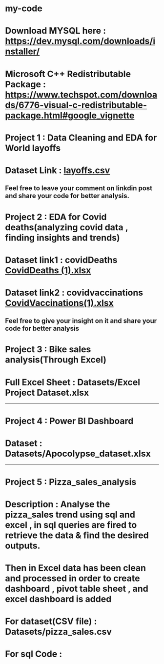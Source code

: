 # my-code
# Download MYSQL here : https://dev.mysql.com/downloads/installer/
# Microsoft C++ Redistributable Package : https://www.techspot.com/downloads/6776-visual-c-redistributable-package.html#google_vignette
# Project 1 : Data Cleaning and EDA for World layoffs
# Dataset Link : [layoffs.csv](https://github.com/user-attachments/files/19112221/layoffs.csv)
Feel free to leave your comment on linkdin post and share your code for better analysis.
-------------------------------------------------------------------------------------------------------------------------------------------------------------------------------
# Project 2 : EDA for Covid deaths(analyzing covid data , finding insights and trends)
# Dataset link1 : covidDeaths [CovidDeaths (1).xlsx](https://github.com/user-attachments/files/19148332/CovidDeaths.1.xlsx)
# Dataset link2 : covidvaccinations [CovidVaccinations(1).xlsx](https://github.com/user-attachments/files/19148334/CovidVaccinations.1.xlsx)
Feel free to give your insight on it and share your code for better analysis
--------------------------------------------------------------------------------------------------------------------------------------------------------------------------------
# Project 3 : Bike sales analysis(Through Excel)
# Full Excel Sheet : Datasets/Excel Project Dataset.xlsx
--------------------------------------------------------------------------------------------------------------------------------------------------------------------------------
# Project 4 : Power BI Dashboard
# Dataset : Datasets/Apocolypse_dataset.xlsx
-------------------------------------------------------------------------------------------------------------------------------------------------------------------------------
# Project 5 : Pizza_sales_analysis
# Description : Analyse the pizza_sales trend using sql and excel , in sql queries are fired to retrieve the data & find the desired outputs.
# Then in Excel data has been clean and processed in order to create dashboard , pivot table sheet , and excel dashboard is added
# For dataset(CSV file) : Datasets/pizza_sales.csv
# For sql Code : 
